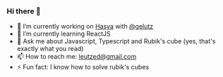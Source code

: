### Hi there 👋

- 🔭 I’m currently working on <a href="https://github.com/leutzed/hasya">Hasya</a> with <a href="https://github.com/gelutz/">@gelutz</a>
- 🌱 I’m currently learning ReactJS
- 💬 Ask me about Javascript, Typescript and Rubik's cube (yes, that's exactly what you read)
- 📫 How to reach me: leutzed@gmail.com
- ⚡ Fun fact: I know how to solve rubik's cubes
